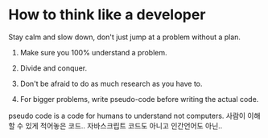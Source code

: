 # How to think like a developer 

Stay calm and slow down, don't just jump at a problem without a plan. 

1. Make sure you 100% understand a problem.

2. Divide and conquer. 

3. Don't be afraid to do as much research as you have to. 

4. For bigger problems, write pseudo-code before writing the actual code.

pseudo code is a code for humans to understand not computers. 사람이 이해할 수 있게 적어놓은 코드.. 자바스크립트 코드도 아니고 인간언어도 아닌.. 